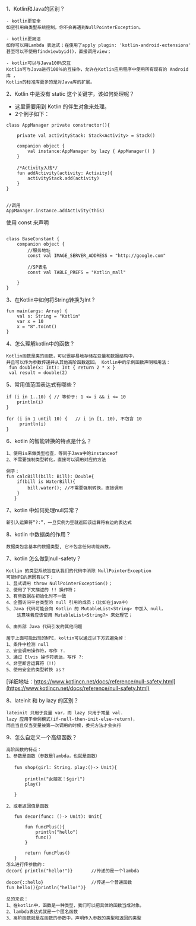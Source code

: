 
1、Kotlin和Java的区别？
```
- kotlin更安全  
如空引用由类型系统控制，你不会再遇到NullPointerException。

- kotlin更简洁  
如你可以用Lambda 表达式；在使用了apply plugin: 'kotlin-android-extensions'  
甚至可以不使用findviewbyid()，直接调用view；

- kotlin可以与Java100%交互  
Kotlin可与Java进行100％的互操作，允许在Kotlin应用程序中使用所有现有的 Android 库 ，
Kotlin的标准库更多的是对Java库的扩展。
```
2、Kotlin 中是没有 static 这个关键字，该如何处理呢？

- 这里需要用到 Kotlin 的伴生对象来处理。
- 2个例子如下：
```
class AppManager private constructor(){
 
    private val activityStack: Stack<Activity> = Stack()
 
    companion object {
        val instance:AppManager by lazy { AppManager() }
    }
 
    /*Activity入栈*/
    fun addActivity(activity: Activity){
        activityStack.add(activity)
    }
}
 
 
//调用
AppManager.instance.addActivity(this)
```

使用 const 来声明
```

class BaseConstant {
    companion object {
        //服务地址
        const val IMAGE_SERVER_ADDRESS = "http://google.com" 
 
        //SP表名
        const val TABLE_PREFS = "Kotlin_mall"
 
    }
}

```
3、在Kotlin中如何将String转换为Int？

```
fun main(args: Array) {
    val s: String = "Kotlin"
    var x = 10
    x = "8".toInt()
}

```
4、怎么理解kotlin中的函数？
```
Kotlin函数是类的函数，可以很容易地存储在变量和数据结构中，
并且可以作为参数传递并从其他高阶函数返回。 Kotlin中的示例函数声明和用法：
 fun double(x: Int): Int { return 2 * x } 
 val result = double(2) 
```
5、常用值范围表达式有哪些？
```
if (i in 1..10) { // 等价于: 1 <= i && i <= 10
    println(i)
}

for (i in 1 until 10) {   // i in [1, 10), 不包含 10
     println(i)
}

```
6、kotlin 的智能转换的特点是什么？
```
1、使用is来做类型检查，等同于Java中的instanceof
2、不需要强制类型转化，直接可以调用对应的方法

例子：
fun calcBill(bill: Bill): Double{
    if(bill is WaterBill){
        bill.water(); //不需要强制转换，直接调用
    }
   }

```
7、kotlin 中如何处理null异常？
```
新引入运算符“?:”，一旦实例为空就返回该运算符右边的表达式
```
8、kotlin 中数据类的作用？
```
数据类包含基本的数据类型, 它不包含任何功能函数。
```
7、kotlin 怎么做到null-safety？
```
Kotlin 的类型系统旨在从我们的代码中消除 NullPointerException
可能NPE的原因有以下：
1、显式调用 throw NullPointerException()；
2、使用了下文描述的 !! 操作符；
3、有些数据在初始化时不一致
4、企图访问平台类型的 null 引用的成员；（比如在java中）
5、Java 代码可能会向 Kotlin 的 MutableList<String> 中加入 null，
    这意味着应该使用 MutableList<String?> 来处理它；
    
6、由外部 Java 代码引发的其他问题

居于上面可能出现的NPE，koltin可以通过以下方式避免掉：
1、条件中检测 null
2、安全调用操作符，写作 ?.
3、通过 Elvis 操作符表达，写作 ?:
4、非空断言运算符（!!）
5、使用安全的类型转换 as？
```
[详细地址：https://www.kotlincn.net/docs/reference/null-safety.html](https://www.kotlincn.net/docs/reference/null-safety.html)

8、lateinit 和 by lazy 的区别？
```
lateinit 只用于变量 var，而 lazy 只用于常量 val.
lazy 应用于单例模式(if-null-then-init-else-return)，
而且当且仅当变量被第一次调用的时候，委托方法才会执行

```
9、怎么自定义一个高级函数？
```
高阶函数的特点：
1、参数是函数（参数是lambda，也就是函数）

   fun shop(girl: String，play:()-> Unit){
   
       println("女朋友：$girl")
       play()
       
   }
   
2、或者返回值是函数

   fun decor(func: ()-> Unit): Unit{
   
       fun funcPlus(){
           println("hello")
           func()
       }
       
       return funcPlus()
   }
怎么进行传参数的：
decor{ println("hello!")}       //传递的是一个lambda

decor{::hello}                  //传递一个普通函数
fun hello(){println("hello!")}

总的来说：
1、在kotlin中，函数是一种类型，我们可以把具体的函数当成对象。
2、lambda表达式就是一个匿名函数
3、高阶函数就是在函数的参数中，声明传入参数的类型和返回的类型

```
